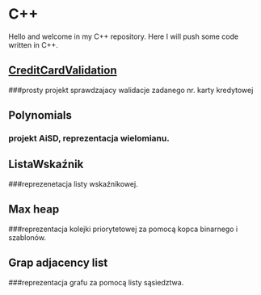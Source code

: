 # C++ 
Hello and welcome in my C++ repository. Here I will push some code written in C++.

## [CreditCardValidation](https://github.com/logger421/Cpp/tree/main/CreditCardValidation) 
###prosty projekt sprawdzajacy walidacje zadanego nr. karty kredytowej

## Polynomials 
### projekt AiSD, reprezentacja wielomianu.

## ListaWskaźnik 
###reprezenetacja listy wskaźnikowej.

## Max heap 
###reprezentacja kolejki priorytetowej za pomocą kopca binarnego i szablonów.

## Grap adjacency list 
###reprezentacja grafu za pomocą listy sąsiedztwa.

